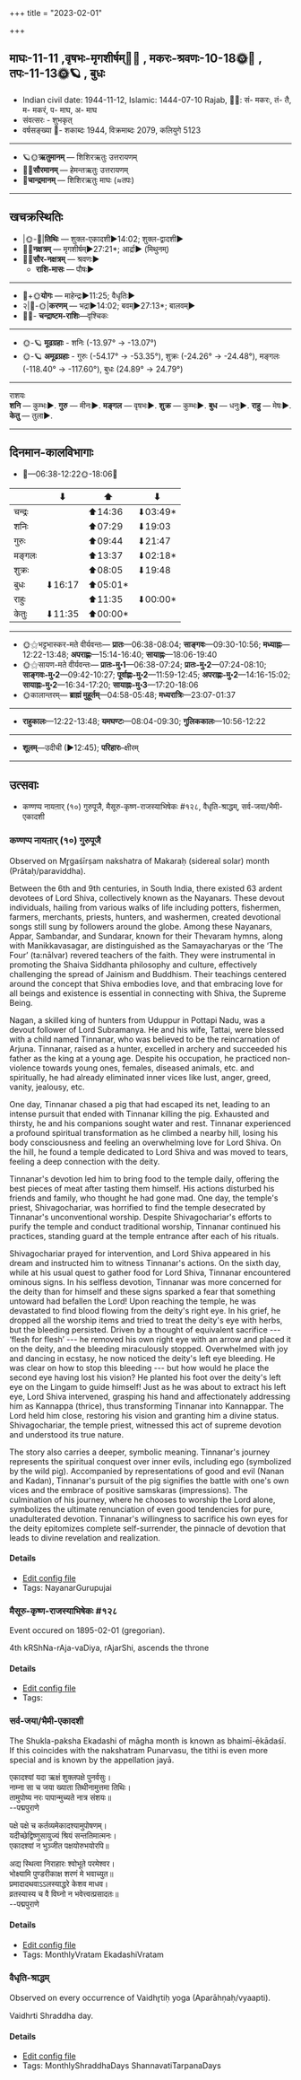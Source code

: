 +++
title = "2023-02-01"

+++
## माघः-11-11  ,वृषभः-मृगशीर्षम्🌛🌌  ,  मकरः-श्रवणः-10-18🌞🌌  ,  तपः-11-13🌞🪐  , बुधः
- Indian civil date: 1944-11-12, Islamic: 1444-07-10 Rajab, 🌌🌞: सं- मकरः, तं- तै, म- मकरं, प- माघ, अ- माघ
- संवत्सरः - शुभकृत्
- वर्षसङ्ख्या 🌛- शकाब्दः 1944, विक्रमाब्दः 2079, कलियुगे 5123
___________________
- 🪐🌞**ऋतुमानम्** — शिशिरऋतुः उत्तरायणम्
- 🌌🌞**सौरमानम्** — हेमन्तऋतुः उत्तरायणम्
- 🌛**चान्द्रमानम्** — शिशिरऋतुः माघः (≈तपः)
___________________


## खचक्रस्थितिः
- |🌞-🌛|**तिथिः** — शुक्ल-एकादशी►14:02; शुक्ल-द्वादशी►  
- 🌌🌛**नक्षत्रम्** — मृगशीर्षम्►27:21*; आर्द्रा► (मिथुनम्)  
- 🌌🌞**सौर-नक्षत्रम्** — श्रवणः►  
  - **राशि-मासः** — पौषः► 
___________________
- 🌛+🌞**योगः** — माहेन्द्रः►11:25; वैधृतिः►  
- २|🌛-🌞|**करणम्** — भद्रा►14:02; बवम्►27:13*; बालवम्►  
- 🌌🌛- **चन्द्राष्टम-राशिः**—वृश्चिकः  
___________________
- 🌞-🪐 **मूढग्रहाः** - शनिः (-13.97° → -13.07°)
- 🌞-🪐 **अमूढग्रहाः** - गुरुः (-54.17° → -53.35°), शुक्रः (-24.26° → -24.48°), मङ्गलः (-118.40° → -117.60°), बुधः (24.89° → 24.79°)
___________________
राशयः  
**शनि** — कुम्भः►. **गुरु** — मीनः►. **मङ्गल** — वृषभः►. **शुक्र** — कुम्भः►. **बुध** — धनुः►. **राहु** — मेषः►. **केतु** — तुला►. 
___________________


## दिनमान-कालविभागाः
- 🌅—06:38-12:22🌞-18:06🌇  

|      |⬇     |⬆     |⬇     |
|------|-----|-----|------|
|चन्द्रः|     |⬆14:36 |⬇03:49*|
|शनिः   |     |⬆07:29 |⬇19:03 |
|गुरुः  |     |⬆09:44 |⬇21:47 |
|मङ्गलः |     |⬆13:37 |⬇02:18*|
|शुक्रः |     |⬆08:05 |⬇19:48 |
|बुधः   |⬇16:17 |⬆05:01*|     |
|राहुः  |     |⬆11:35 |⬇00:00*|
|केतुः  |⬇11:35 |⬆00:00*|     |
___________________
- 🌞⚝भट्टभास्कर-मते वीर्यवन्तः— **प्रातः**—06:38-08:04; **साङ्गवः**—09:30-10:56; **मध्याह्नः**—12:22-13:48; **अपराह्णः**—15:14-16:40; **सायाह्नः**—18:06-19:40  
- 🌞⚝सायण-मते वीर्यवन्तः— **प्रातः-मु॰1**—06:38-07:24; **प्रातः-मु॰2**—07:24-08:10; **साङ्गवः-मु॰2**—09:42-10:27; **पूर्वाह्णः-मु॰2**—11:59-12:45; **अपराह्णः-मु॰2**—14:16-15:02; **सायाह्नः-मु॰2**—16:34-17:20; **सायाह्नः-मु॰3**—17:20-18:06  
- 🌞कालान्तरम्— **ब्राह्मं मुहूर्तम्**—04:58-05:48; **मध्यरात्रिः**—23:07-01:37  
___________________
- **राहुकालः**—12:22-13:48; **यमघण्टः**—08:04-09:30; **गुलिककालः**—10:56-12:22  
___________________
- **शूलम्**—उदीची (►12:45); **परिहारः**–क्षीरम्  
___________________

## उत्सवाः
- कण्णप्प नायऩार् (१०) गुरुपूजै, मैसूरु-कृष्ण-राजस्याभिषेकः #१२८, वैधृति-श्राद्धम्, सर्व-जया/भैमी-एकादशी
### कण्णप्प नायऩार् (१०) गुरुपूजै

Observed on Mr̥gaśīrṣam nakshatra of Makaraḥ (sidereal solar) month (Prātaḥ/paraviddha). 

Between the 6th and 9th centuries, in South India, there existed 63 ardent devotees of Lord Shiva, collectively known as the Nayanars. These devout individuals, hailing from various walks of life including potters, fishermen, farmers, merchants, priests, hunters, and washermen, created devotional songs still sung by followers around the globe. Among these Nayanars, Appar, Sambandar, and Sundarar, known for their Thevaram hymns, along with Manikkavasagar, are distinguished as the Samayacharyas or the ‘The Four’ (ta:nālvar) revered teachers of the faith. They were instrumental in promoting the Shaiva Siddhanta philosophy and culture, effectively challenging the spread of Jainism and Buddhism. Their teachings centered around the concept that Shiva embodies love, and that embracing love for all beings and existence is essential in connecting with Shiva, the Supreme Being.

Nagan, a skilled king of hunters from Uduppur in Pottapi Nadu, was a devout follower of Lord Subramanya. He and his wife, Tattai, were blessed with a child named Tinnanar, who was believed to be the reincarnation of Arjuna. Tinnanar, raised as a hunter, excelled in archery and succeeded his father as the king at a young age. Despite his occupation, he practiced non-violence towards young ones, females, diseased animals, etc. and spiritually, he had already eliminated inner vices like lust, anger, greed, vanity, jealousy, etc.

One day, Tinnanar chased a pig that had escaped its net, leading to an intense pursuit that ended with Tinnanar killing the pig. Exhausted and thirsty, he and his companions sought water and rest. Tinnanar experienced a profound spiritual transformation as he climbed a nearby hill, losing his body consciousness and feeling an overwhelming love for Lord Shiva. On the hill, he found a temple dedicated to Lord Shiva and was moved to tears, feeling a deep connection with the deity.

Tinnanar's devotion led him to bring food to the temple daily, offering the best pieces of meat after tasting them himself. His actions disturbed his friends and family, who thought he had gone mad. One day, the temple's priest, Shivagochariar, was horrified to find the temple desecrated by Tinnanar's unconventional worship. Despite Shivagochariar's efforts to purify the temple and conduct traditional worship, Tinnanar continued his practices, standing guard at the temple entrance after each of his rituals.

Shivagochariar prayed for intervention, and Lord Shiva appeared in his dream and instructed him to witness Tinnanar's actions. On the sixth day, while at his usual quest to gather food for Lord Shiva, Tinnanar encountered ominous signs. In his selfless devotion, Tinnanar was more concerned for the deity than for himself and these signs sparked a fear that something untoward had befallen the Lord!  Upon reaching the temple, he was devastated to find blood flowing from the deity's right eye. In his grief, he dropped all the worship items and tried to treat the deity's eye with herbs, but the bleeding persisted. Driven by a thought of equivalent sacrifice --- ‘flesh for flesh’ --- he removed his own right eye with an arrow and placed it on the deity, and the bleeding miraculously stopped. Overwhelmed with joy and dancing in ecstasy, he now noticed the deity's left eye bleeding. He was clear on how to stop this bleeding --- but how would he place the second eye having lost his vision? He planted his foot over the deity's left eye on the Lingam to guide himself! Just as he was about to extract his left eye, Lord Shiva intervened, grasping his hand and affectionately addressing him as Kannappa (thrice), thus transforming Tinnanar into Kannappar. The Lord held him close, restoring his vision and granting him a divine status. Shivagochariar, the temple priest, witnessed this act of supreme devotion and understood its true nature.

The story also carries a deeper, symbolic meaning. Tinnanar's journey represents the spiritual conquest over inner evils, including ego (symbolized by the wild pig). Accompanied by representations of good and evil (Nanan and Kadan), Tinnanar's pursuit of the pig signifies the battle with one's own vices and the embrace of positive samskaras (impressions). The culmination of his journey, where he chooses to worship the Lord alone, symbolizes the ultimate renunciation of even good tendencies for pure, unadulterated devotion. Tinnanar's willingness to sacrifice his own eyes for the deity epitomizes complete self-surrender, the pinnacle of devotion that leads to divine revelation and realization.

#### Details
- [Edit config file](https://github.com/jyotisham/adyatithi/blob/master/mahApuruSha/nAyanAr/sidereal_solar_month/nakshatra/10/05/kaNNappa_nAyan2Ar_%2810%29_gurupUjai.toml)
- Tags: NayanarGurupujai


### मैसूरु-कृष्ण-राजस्याभिषेकः #१२८

Event occured on 1895-02-01 (gregorian). 

4th kRShNa-rAja-vaDiya, rAjarShi, ascends the throne

#### Details
- [Edit config file](https://github.com/jyotisham/adyatithi/blob/master/mahApuruSha/xatra-later/gregorian/day/02/01/maisUru-kRShNa-rAjasyAbhiShekaH.toml)
- Tags: 


### सर्व-जया/भैमी-एकादशी



The Shukla-paksha Ekadashi of māgha month is known as bhaimī-ēkādaśī. If this coincides with the nakshatram Punarvasu, the tithi is even more special and is known by the appellation jayā.

एकादश्यां यदा ऋक्षं शुक्लपक्षे पुनर्वसुः।  
नाम्ना सा च जया ख्याता तिथीनामुत्तमा तिथिः।  
तामुपोष्य नरः पापान्मुच्यते नात्र संशयः॥  
--पद्मपुराणे  
  
पक्षे पक्षे च कर्तव्यमेकादश्यामुपोषणम्।  
यदीच्छेद्विष्णुसायुज्यं श्रियं सन्ततिमात्मनः।  
एकादश्यां न भुञ्जीत पक्षयोरुभयोरपि॥  
  
अद्य स्थित्वा निराहारः श्वोभूते परमेश्वर।  
भोक्ष्यामि पुण्डरीकाक्ष शरणं मे भवाच्युत॥  
प्रमादादथवाऽऽलस्याद्धरे केशव माधव।  
व्रतस्यास्य च वै विघ्नो न भवेत्त्वत्प्रसादतः॥  
--पद्मपुराणे



#### Details
- [Edit config file](https://github.com/jyotisham/adyatithi/blob/master/time_focus/monthly/ekAdashI/description_only/jayA_or_bhaimI-EkAdazI.toml)
- Tags: MonthlyVratam EkadashiVratam


### वैधृति-श्राद्धम्

Observed on every occurrence of Vaidhr̥tiḥ yoga (Aparāhṇaḥ/vyaapti). 

Vaidhrti Shraddha day.

#### Details
- [Edit config file](https://github.com/jyotisham/adyatithi/blob/master/devatA/pitR/sidereal_solar_month/yoga/00/27/vaidhRti-zrAddham.toml)
- Tags: MonthlyShraddhaDays ShannavatiTarpanaDays



